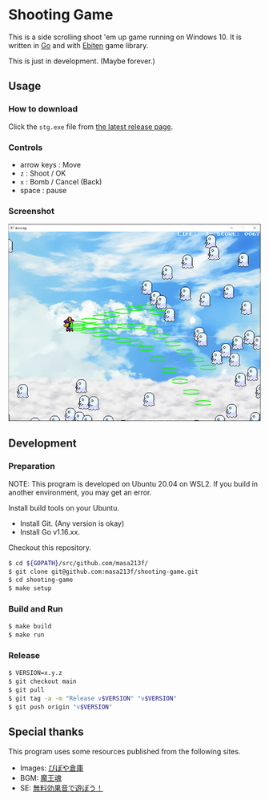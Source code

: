 # Shooting Game

This is a side scrolling shoot 'em up game running on Windows 10.
It is written in [Go][] and with [Ebiten][] game library.

This is just in development. (Maybe forever.)

[Ebiten]: https://ebiten.org/
[Go]: https://golang.org/

## Usage

### How to download

Click the `stg.exe` file from [the latest release page](https://github.com/masa213f/shooting-game/releases/latest).

### Controls

- arrow keys : Move
- `z` : Shoot / OK
- `x` : Bomb / Cancel (Back)
- space : pause

### Screenshot

![screenshot](./docs/image/screenshot.png "screenshot")

## Development

### Preparation

NOTE: This program is developed on Ubuntu 20.04 on WSL2. If you build in another environment, you may get an error.

Install build tools on your Ubuntu.

- Install Git. (Any version is okay)
- Install Go v1.16.xx.

Checkout this repository.

```bash
$ cd ${GOPATH}/src/github.com/masa213f/
$ git clone git@github.com:masa213f/shooting-game.git
$ cd shooting-game
$ make setup
```

### Build and Run

```bash
$ make build
$ make run
```

### Release

```bash
$ VERSION=x.y.z
$ git checkout main
$ git pull
$ git tag -a -m "Release v$VERSION" "v$VERSION"
$ git push origin "v$VERSION"
```

## Special thanks

This program uses some resources published from the following sites.

- Images: [ぴぽや倉庫](https://pipoya.net/sozai/)
- BGM: [魔王魂](https://maoudamashii.jokersounds.com/)
- SE: [無料効果音で遊ぼう！](https://taira-komori.jpn.org/)

